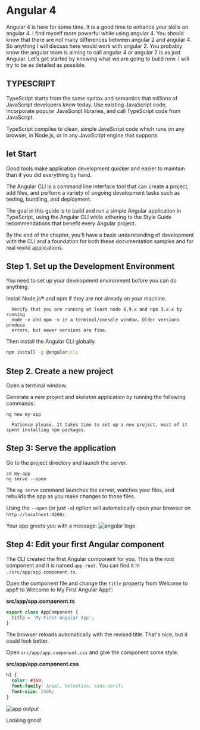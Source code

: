 # Angular 4
Angular 4 is here for some time. It is a good time to enhance your skills on angular 4. I find myself more powerful while using angular 4. You should know that there are not many differences between angular 2 and angular 4. So anything I will discuss here would work with angular 2. You probably know the angular team is aiming to call angular 4 or angular 2 is as just Angular. Let’s get started by knowing what we are going to build now. I will try to be as detailed as possible.

## TYPESCRIPT
TypeScript starts from the same syntax and semantics that millions of JavaScript developers know today. Use existing JavaScript code, incorporate popular JavaScript libraries, and call TypeScript code from JavaScript.

TypeScript compiles to clean, simple JavaScript code which runs on any browser, in Node.js, or in any JavaScript engine that supports 

## let Start

Good tools make application development quicker and easier to maintain than if you did everything by hand.

The Angular CLI is a command line interface tool that can create a project, add files, and perform a variety of ongoing development tasks such as testing, bundling, and deployment.

The goal in this guide is to build and run a simple Angular application in TypeScript, using the Angular CLI while adhering to the Style Guide recommendations that benefit every Angular project.

By the end of the chapter, you'll have a basic understanding of development with the CLI and a foundation for both these documentation samples and for real world applications.

## Step 1. Set up the Development Environment
You need to set up your development environment before you can do anything.

Install Node.js® and npm if they are not already on your machine.

      Verify that you are running at least node 6.9.x and npm 3.x.x by running 
      node -v and npm -v in a terminal/console window. Older versions produce 
      errors, but newer versions are fine.
      
Then install the Angular CLI globally.
```cmd
npm install -g @angular/cli
```

## Step 2. Create a new project

Open a terminal window.

Generate a new project and skeleton application by running the following commands:
```
ng new my-app
```
      Patience please. It takes time to set up a new project, most of it spent installing npm packages.

## Step 3: Serve the application

Go to the project directory and launch the server.
```
cd my-app
ng serve --open
```

The `ng serve` command launches the server, watches your files, and rebuilds the app as you make changes to those files.

Using the `--open` (or just `-o`) option will automatically open your browser on `http://localhost:4200/`.

Your app greets you with a message:
![angular logo](https://angular.io/generated/images/guide/cli-quickstart/app-works.png)


## Step 4: Edit your first Angular component
The CLI created the first Angular component for you. This is the root component and it is named `app-root`. You can find it in `./src/app/app.component.ts`.

Open the component file and change the `title` property from Welcome to app!! to Welcome to My First Angular App!!:

**src/app/app.component.ts**
```ts
export class AppComponent {
  title = 'My First Angular App';
}
```
The browser reloads automatically with the revised title. That's nice, but it could look better.

Open `src/app/app.component.css` and give the component some style.

**src/app/app.component.css**
```css
h1 {
  color: #369;
  font-family: Arial, Helvetica, sans-serif;
  font-size: 250%;
}
```
![app output](https://angular.io/generated/images/guide/cli-quickstart/my-first-app.png)

Looking good!
